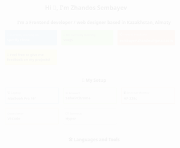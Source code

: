 <svg fill="none" viewBox="0 0 900 750" width="900" height="750" xmlns="http://www.w3.org/2000/svg">
	<foreignObject width="100%" height="100%">
		<div xmlns="http://www.w3.org/1999/xhtml">
			<style>
				@keyframes gradientBackground {
					0% {
						background-position: 0% 50%;
					}
					50% {
						background-position: 100% 50%;
					}
					100% {
						background-position: 0% 50%;
					}
				}
				@keyframes mainHeaderAppear {
					0% {
				             transform: translateX(-20px);
				             opacity: 0;
					}
					100% {
					     transform: translateX(0);
				    	     opacity: 1;
					}
				}
			       @keyframes secondHeaderAppear {
					0% {
						transform: translateX(20px);
				    		opacity: 0;
					}
					100% {
						transform: translateX(0);
				    		opacity: 1;
					}
				}
				.container {
					font-family:
						system-ui,
						-apple-system,
						'Segoe UI',
						Roboto,
						Helvetica,
						Arial,
						sans-serif,
						'Apple Color Emoji',
						'Segoe UI Emoji';
					display: flex;
					flex-direction: column;
					align-items: center;
					justify-content: flex-start;
					margin: 0 auto;
					width: 100%;
					height: 1600px;
				}
				h1{
				  font-size: 25px
				  font-weight: 600;
				  animation:  mainHeaderAppear 1s ease;
				}
				h1 span{
				  display: inline-block;
				  animation:  waveHand 1s ease infinite;
				}
				h2{
				  margin: 20px 0;
			          animation:  secondHeaderAppear 1s ease;
				}
				@keyframes waveHand {
								0% {
									transform: rotate(5deg);
								}
								50% {
									transform: rotate(-5deg);
								}
				 100% {
									transform: rotate(5deg);
								}
							}
				.main_info__container{
				  width: 90%;
				  display: grid;
				  grid-template-rows: repeat(2,1fr);
				  grid-template-columns: repeat(3,1fr);
				  gap: 20px;
				  margin: 20px 0;
				}
				.block{
				  border-radius: 5px;
				  position: relative;
				  display: flex;
				  flex-direction: column;
				  justify-content: center;
				  align-items: flex-start;
				  padding: 10px;
				  color: #575757;
				  animation: appear 1s ease;
				}
				@keyframes appear {
								0% {
									transform: translateY(-20px);
				    opacity: 0;
								}
								100% {
									transform: translateY(0);
				    opacity: 1;
								}
							}
				.block p, h3{
				  margin: 2px 0;
				}
				.working_on{
				  background-color: #77B6EA;
				  color: white;
				}
				.learning{
				  background-color: #B1F786;
				}
				.contact_me{
				  background-color: #F3A77B;
				  color: white;
				}
				.feedback{
				  background-color: #F7F286;
				  text-align: left;
				}
				.terminal{
				  background-color: #EDEDED;
				}
				.laptop{
				  border: 2px solid #77B6EA;
				}
				.browser{
				  border: 2px solid #B1F786;
				}
				.ex_monitor{
				  border: 2px solid #F3A77B;
				}
				.editor{
				  border: 2px solid #F7F286;
				}
				.editor p{
				  display: flex;
				  justify-content: center;
				  align-items: center;
				}
				.editor img{
				  width: 20px;
				  margin-right: 5px;
				}
				.terminal_app{
				  border: 2px solid #EDEDED;
				}
			</style>
			<div class="container">
				<h1>Hi <span>👋</span>, I'm Zhandos Sembayev</h1>
				<h2>I'm a Frontend developer / web designer based in Kazakhstan, Almaty</h2>
				<div class="main_info__container">
				  <div class="block working_on">
				    <p>🔭 Currently working on</p>
				    <h3>Spotify Clone </h3>
				  </div>
				  <div class="block learning">
				    <p>🌱 I'm currently learning</p>
				    <h3>VueJS</h3>
				  </div>
				  <div class="block contact_me">
				    <p>📫 How to reach me</p>
				    <h3>sembayev.zhandos@gmail.com</h3>
				  </div>
				  <div class="block feedback">
				    <h3>🤔 Feel free to give me feedback on my projects!</h3>
				  </div>
				</div>
				<h2>🧰 My Setup</h2>
				<div class="main_info__container">
				  <div class="block laptop">
				    <p>💻 Laptop</p>
				    <h3>Macbook Pro 16" </h3>
				  </div>
				  <div class="block browser">
				    <p>🌐 Browser</p>
				    <h3>Safari/Chrome</h3>
				  </div>
				  <div class="block ex_monitor">
				    <p>🖥 External Monitor</p>
				    <h3>HP Z38c</h3>
				  </div>
				  <div class="block editor">
				    <p> Code Editor</p>
				    <h3>VSCode</h3>
				  </div>
				  <div class="block terminal_app">
				    <p>👩‍💻 Terminal</p>
				    <h3>Hyper</h3>
				  </div>
			        </div>
			      <h2>🛠 Languages and Tools</h2>
		      </div>
		</div>
	</foreignObject>
</svg>
